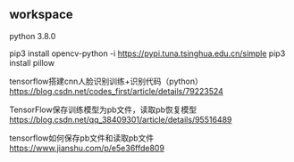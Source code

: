 ## workspace
 python 3.8.0

 pip3 install opencv-python -i https://pypi.tuna.tsinghua.edu.cn/simple
 pip3 install pillow

tensorflow搭建cnn人脸识别训练+识别代码（python）
https://blog.csdn.net/codes_first/article/details/79223524

TensorFlow保存训练模型为pb文件，读取pb恢复模型
https://blog.csdn.net/qq_38409301/article/details/95516489

tensorflow如何保存pb文件和读取pb文件
https://www.jianshu.com/p/e5e36ffde809